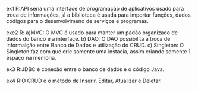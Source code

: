 ex1
R:API seria uma interface de programação de aplicativos usado para troca de informações, já a biblioteca é usada para importar funções, dados, códigos para o desenvolvimeno de serviços e programas.

exe2
R: a)MVC: O MVC é usado para manter um padão organizado de dados do banco e a interface.
b) DAO: O DAO possibilita a troca de informalção entre Banco de Dados e utilização do CRUD.
c) Singleton: O Singleton faz com que crie somente uma instacia, assim criando somente 1 espaço na memória.

ex3
R:JDBC é conexão entre o banco de dados e o código Java.

ex4
R:O CRUD é o método de Inserir, Editar, Atualizar e Deletar.
